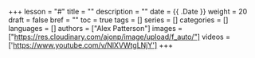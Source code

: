 +++
lesson = "#"
title = ""
description = ""
date = {{ .Date }}
weight = 20
draft = false
bref = ""
toc = true
tags = []
series = []
categories = []
languages = []
authors = ["Alex Patterson"]
images = ["https://res.cloudinary.com/ajonp/image/upload/f_auto/"]
videos = ['https://www.youtube.com/v/NlXVWtgLNjY']
+++
